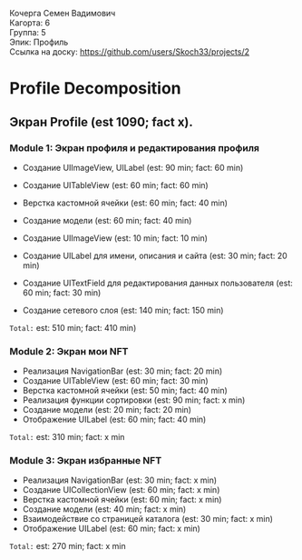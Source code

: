 Кочерга Семен Вадимович
<br /> Кагорта: 6
<br /> Группа: 5
<br /> Эпик: Профиль
<br /> Ссылка на доску: https://github.com/users/Skoch33/projects/2
      
# Profile Decomposition


## Экран Profile (est 1090; fact x).


### Module 1: Экран профиля и редактирования профиля

- Создание UIImageView, UILabel (est: 90 min; fact: 60 min)
- Создание UITableView (est: 60 min; fact: 60 min)
- Верстка кастомной ячейки (est: 60 min; fact: 40 min)
- Создание модели (est: 60 min; fact: 40 min)

- Создание UIImageView (est: 10 min; fact: 10 min) 
- Создание UILabel для имени, описания и сайта (est: 30 min; fact: 20 min)
- Создание UITextField для редактирования данных пользователя (est: 60 min; fact: 30 min)
- Создание сетевого слоя (est: 140 min; fact: 150 min)

`Total:` est: 510 min; fact: 410 min)

### Module 2: Экран мои NFT

- Реализация NavigationBar (est: 30 min; fact: 20 min) 
- Создание UITableView (est: 60 min; fact: 30 min) 
- Верстка кастомной ячейки (est: 50 min; fact: 40 min) 
- Реализация функции сортировки (est: 90 min; fact: x min) 
- Создание модели (est: 20 min; fact: 20 min) 
- Отображение UILabel (est: 60 min; fact: 40 min) 

`Total:` est: 310 min; fact: x min

### Module 3: Экран избранные NFT

- Реализация NavigationBar (est: 30 min; fact: x min) 
- Создание UICollectionView (est: 60 min; fact: x min) 
- Верстка кастомной ячейки (est: 60 min; fact: x min) 
- Создание модели (est: 40 min; fact: x min) 
- Взаимодействие со страницей каталога (est: 30 min; fact: x min) 
- Отображение UILabel (est: 60 min; fact: x min) 

`Total:` est: 270 min; fact: x min
